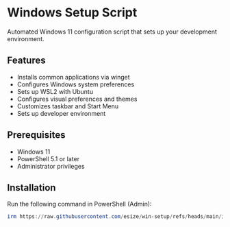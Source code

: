 # Windows Setup Script

Automated Windows 11 configuration script that sets up your development environment.

## Features

- Installs common applications via winget
- Configures Windows system preferences
- Sets up WSL2 with Ubuntu
- Configures visual preferences and themes
- Customizes taskbar and Start Menu
- Sets up developer environment

## Prerequisites

- Windows 11
- PowerShell 5.1 or later
- Administrator privileges

## Installation

Run the following command in PowerShell (Admin): 
```PowerShell
irm https://raw.githubusercontent.com/esize/win-setup/refs/heads/main/install.ps1 | iex
```
